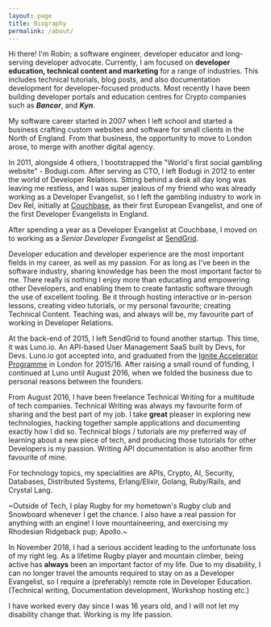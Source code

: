 ```yaml
---
layout: page
title: Biography
permalink: /about/
---
```


Hi there!  I'm Robin; a software engineer, developer educator and long-serving developer advocate.  Currently, I am focused on **developer education, technical content and marketing** for a range of industries.  This includes technical tutorials, blog posts, and also documentation development for developer-focused products.  Most recently I have been building developer portals and education centres for Crypto companies such as ***Bancor***, and ***Kyn***.

My software career started in 2007 when I left school and started a business crafting custom websites and software for small clients in the North of England.  From that business, the opportunity to move to London arose, to merge with another digital agency.

In 2011, alongside 4 others, I bootstrapped the "World's first social gambling website" - Bodugi.com.  After serving as CTO, I left Bodugi in 2012 to enter the world of Developer Relations.  Sitting behind a desk all day long was leaving me restless, and I was super jealous of my friend who was already working as a Developer Evangelist, so I left the gambling industry to work in Dev Rel, initially at [Couchbase](https://blog.couchbase.com/?s=robin+johnson), as their first European Evangelist, and one of the first Developer Evangelists in England.

After spending a year as a Developer Evangelist at Couchbase, I moved on to working as a *Senior Developer Evangelist* at [SendGrid](https://sendgrid.com/blog/author/rbin).

Developer education and developer experience are the most important fields in my career, as well as my passion.  For as long as I've been in the software industry, sharing knowledge has been the most important factor to me.  There really is nothing I enjoy more than educating and empowering other Developers, and enabling them to create fantastic software through the use of excellent tooling.  Be it through hosting interactive or in-person lessons, creating video tutorials, or my personal favourite; creating Technical Content.  Teaching was, and always will be, my favourite part of working in Developer Relations.

At the back-end of 2015, I left SendGrid to found another startup.  This time, it was Luno.io.  An API-based User Management SaaS built by Devs, for Devs.  Luno.io got accepted into, and graduated from the [Ignite Accelerator Programme](http://ignite.io/#programmes) in London for 2015/16.  After raising a small round of funding, I continued at Luno until August 2016, when we folded the business due to personal reasons between the founders.

From August 2016, I have been freelance Technical Writing for a multitude of tech companies.  Technical Writing was always my favourite form of sharing and the best part of my job.  I take **great** pleaser in exploring new technologies, hacking together sample applications and documenting exactly how I did so.  Technical blogs / tutorials are *my* preferred way of learning about a new piece of tech, and producing those tutorials for other Developers is my passion.  Writing API documentation is also another firm favourite of mine.

For technology topics, my specialities are APIs, Crypto, AI, Security, Databases, Distributed Systems, Erlang/Elixir, Golang, Ruby/Rails, and Crystal Lang.

~Outside of Tech, I play Rugby for my hometown's Rugby club and Snowboard whenever I get the chance.  I also have a real passion for anything with an engine!  I love mountaineering, and exercising my Rhodesian Ridgeback pup; Apollo.~

In November 2018, I had a serious accident leading to the unfortunate loss of my right leg.  As a lifetime Rugby player and mountain climber, being active has **always** been an important factor of my life.  Due to my disability, I can no longer travel the amounts required to stay on as a Developer Evangelist, so I require a (preferably) remote role in Developer Education.  (Technical writing, Documentation development, Workshop hosting etc.)

I have worked every day since I was 16 years old, and I will not let my disability change that.  Working is my life passion. 
